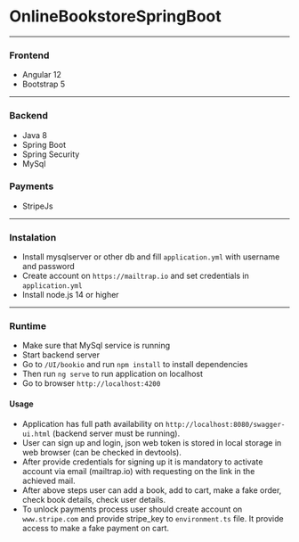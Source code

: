 # OnlineBookstoreSpringBoot
---
### Frontend 
* Angular 12
* Bootstrap 5
---
### Backend
* Java 8
* Spring Boot
* Spring Security
* MySql
### Payments
* StripeJs
---
### Instalation
* Install mysqlserver or other db and fill `application.yml` with username and password
* Create account on `https://mailtrap.io` and set credentials in `application.yml`
* Install node.js 14 or higher
---
### Runtime
* Make sure that MySql service is running
* Start backend server 
* Go to `/UI/bookio` and run `npm install` to install dependencies
* Then run `ng serve` to run application on localhost
* Go to browser `http://localhost:4200`
#### Usage 
* Application has full path availability on `http://localhost:8080/swagger-ui.html` (backend server must be running).
* User can sign up and login, json web token is stored in local storage in web browser (can be checked in devtools).
* After provide credentials for signing up it is mandatory to activate account via email (mailtrap.io) with requesting on the link in the achieved mail.
* After above steps user can add a book, add to cart, make a fake order, check book details, check user details. 
* To unlock payments process user should create account on `www.stripe.com` and provide stripe_key to `environment.ts` file. It provide access to make a fake payment on cart.

